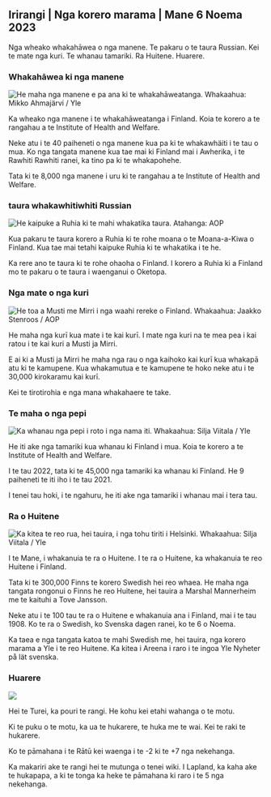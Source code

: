 ## Irirangi \| Nga korero marama \| Mane 6 Noema 2023

Nga wheako whakahāwea o nga manene. Te pakaru o te taura Russian. Kei te mate nga kuri. Te whanau tamariki. Ra Huitene. Huarere.

### Whakahāwea ki nga manene

![He maha nga manene e pa ana ki te whakahāweatanga. Whakaahua: Mikko Ahmajärvi / Yle](https://images.cdn.yle.fi/image/upload/c_crop,h_2485,w_4419,x_0,y_114/ar_1.777777777777777,c_fill,g_faces,h_1_205,.wdq_auto:eco/f_auto/fl_lossy/v1698074800/39-115894164df61298ec3e)

Ka wheako nga manene i te whakahāweatanga i Finland. Koia te korero a te rangahau a te Institute of Health and Welfare.

Neke atu i te 40 paiheneti o nga manene kua pa ki te whakawhäiti i te tau o mua. Ko nga tangata manene kua tae mai ki Finland mai i Awherika, i te Rawhiti Rawhiti ranei, ka tino pa ki te whakapohehe.

Tata ki te 8,000 nga manene i uru ki te rangahau a te Institute of Health and Welfare.

### taura whakawhitiwhiti Russian

![He kaipuke a Ruhia ki te mahi whakatika taura. Atahanga: AOP](https://images.cdn.yle.fi/image/upload/c_crop,h_3283,w_5838,x_0,y_380/ar_1.7777777777777777,c_fill,g_faces,h_675,w_1200/dq_au1./f_auto/fl_lossy/v1699268142/39-11962776548c5acae94c)

Kua pakaru te taura korero a Ruhia ki te rohe moana o te Moana-a-Kiwa o Finland. Kua tae mai tetahi kaipuke Ruhia ki te whakatika i te he.

Ka rere ano te taura ki te rohe ohaoha o Finland. I korero a Ruhia ki a Finland mo te pakaru o te taura i waenganui o Oketopa.

### Nga mate o nga kuri

![He toa a Musti me Mirri i nga waahi rereke o Finland. Whakaahua: Jaakko Stenroos / AOP](https://images.cdn.yle.fi/image/upload/c_crop,h_2746,w_4883,x_0,y_452/ar_1.7777777777777777,c_fill,g_faces,h_6105/w_d_facesq_auto:eco/f_auto/fl_lossy/v1699194714/39-11960056547a6fe024cd)

He maha nga kurī kua mate i te kai kurī. I mate nga kuri na te mea pea i kai ratou i te kai kuri a Musti ja Mirri.

E ai ki a Musti ja Mirri he maha nga rau o nga kaihoko kai kurī kua whakapā atu ki te kamupene. Kua whakamutua e te kamupene te hoko neke atu i te 30,000 kirokaramu kai kurī.

Kei te tirotirohia e nga mana whakahaere te take.

### Te maha o nga pepi

![Ka whanau nga pepi i roto i nga nama iti. Whakaahua: Silja Viitala / Yle](https://images.cdn.yle.fi/image/upload/c_crop,h_2812,w_5000,x_0,y_233/ar_1.7777777777777777,c_fill,g_faces,h_610/w_pr_205/w_pr_1.q_auto:eco/f_auto/fl_lossy/v1697805617/39-1189261653274b0907f5)

He iti ake nga tamariki kua whanau ki Finland i mua. Koia te korero a te Institute of Health and Welfare.

I te tau 2022, tata ki te 45,000 nga tamariki ka whanau ki Finland. He 9 paiheneti te iti iho i te tau 2021.

I tenei tau hoki, i te ngahuru, he iti ake nga tamariki i whanau mai i tera tau.

### Ra o Huitene

![Ka kitea te reo rua, hei tauira, i nga tohu tiriti i Helsinki. Whakaahua: Silja Viitala / Yle](https://images.cdn.yle.fi/image/upload/c_crop,h_2813,w_5000,x_0,y_0/ar_1.7777777777777777,c_fill,g_faces,h_675/w_pr_1200.q_auto:eco/f_auto/fl_lossy/v1615970514/39-7850546051bda715b05)

I te Mane, i whakanuia te ra o Huitene. I te ra o Huitene, ka whakanuia te reo Huitene i Finland.

Tata ki te 300,000 Finns te korero Swedish hei reo whaea. He maha nga tangata rongonui o Finns he reo Huitene, hei tauira a Marshal Mannerheim me te kaituhi a Tove Jansson.

Neke atu i te 100 tau te ra o Huitene e whakanuia ana i Finland, mai i te tau 1908. Ko te ra o Swedish, ko Svenska dagen ranei, ko te 6 o Noema.

Ka taea e nga tangata katoa te mahi Swedish me, hei tauira, nga korero marama a Yle i te reo Huitene. Ka kitea i Areena i raro i te ingoa Yle Nyheter på lät svenska.

### Huarere

![](https://images.cdn.yle.fi/image/upload/c_crop,h_1080,w_1919,x_0,y_0/ar_1.7777777777777777,c_fill,g_faces,h_675,w_1200/dpr_au_1.0/cof_auto/fl_lossy/v1699290254/39-119671665491c7602c1a)

Hei te Turei, ka pouri te rangi. He kohu kei etahi wahanga o te motu.

Ki te puku o te motu, ka ua te hukarere, te huka me te wai. Kei te raki te hukarere.

Ko te pāmahana i te Rātū kei waenga i te -2 ki te +7 nga nekehanga.

Ka makariri ake te rangi hei te mutunga o tenei wiki. I Lapland, ka kaha ake te hukapapa, a ki te tonga ka heke te pāmahana ki raro i te 5 nga nekehanga.